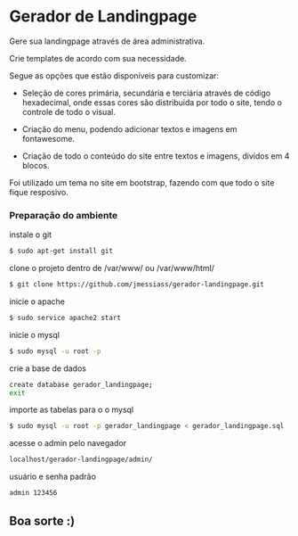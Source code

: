 # Gerador de Landingpage

Gere sua landingpage através de área administrativa.

Crie templates de acordo com sua necessidade. 

Segue as opções que estão disponíveis para customizar:

- Seleção de cores primária, secundária e terciária através de código hexadecimal, onde essas cores são distribuida por todo o site, tendo o controle de todo o visual.

- Criação do menu, podendo adicionar textos e imagens em fontawesome.

- Criação de todo o conteúdo do site entre textos e imagens, divídos em 4 blocos.

Foi utilizado um tema no site em bootstrap, fazendo com que todo o site fique resposivo.


### Preparação do ambiente

instale o git
```sh
$ sudo apt-get install git
```
clone o projeto dentro de /var/www/ ou /var/www/html/
```sh
$ git clone https://github.com/jmessiass/gerador-landingpage.git
```
inicie o apache
```sh
$ sudo service apache2 start
```
inicie o mysql
```sh
$ sudo mysql -u root -p
```
crie a base de dados
```sh
create database gerador_landingpage;
exit
```
importe as tabelas para o o mysql
```sh
$ sudo mysql -u root -p gerador_landingpage < gerador_landingpage.sql
```
acesse o admin pelo navegador
```sh
localhost/gerador-landingpage/admin/
```
usuário e senha padrão
```sh
admin 123456
```

## Boa sorte :) 
